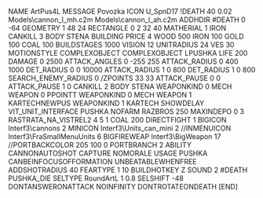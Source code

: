 NAME ArtPus4L
MESSAGE Povozka
ICON U_SpnD17
!DEATH    40 0.02 Models\cannon_l_mh.c2m  Models\cannon_l_ah.c2m
ADDHDIR #DEATH 0 -64
GEOMETRY 1 48 24
RECTANGLE 0 2 32 40
MATHERIAL 1 IRON
CANKILL 3 BODY STENA BUILDING
PRICE 4  WOOD 500 IRON 100 GOLD 100 COAL 100
BUILDSTAGES 1000
VISION 12
UNITRADIUS 24
VES 30
MOTIONSTYLE COMPLEXOBJECT
COMPLEXOBJECT LPUSHKA
LIFE     200
DAMAGE   0 2500
ATTACK_ANGLES 0 -255 255
ATTACK_RADIUS 0 400 1000
DET_RADIUS 0 0 10000
ATTACK_RADIUS 1 0 800
DET_RADIUS 1 0 800
SEARCH_ENEMY_RADIUS 0
/ZPOINTS 33 33
ATTACK_PAUSE 0 0
ATTACK_PAUSE 1 0
CANKILL   2 BODY STENA
WEAPONKIND 0 MECH
WEAPON 0 PPOINTT
WEAPONKIND 0 MECH
WEAPON 1 KARTECHNEWPUS
WEAPONKIND 1 KARTECH
SHOWDELAY
VIT_UNIT_INTERFACE PUSHKA
NOFARM
RAZBROS 250
MAXINDEPO 0 3
RASTRATA_NA_VISTREL2 4 5 1 COAL 200
DIRECTFIGHT 1
BIGICON Interf3\cannons 2
MINICON Interf3\Units_can_mini 2
//INMENUICON Interf3\FraSmallMenuUnits 6
BIGFIREWEAP Interf3\BigWeapon 17
//PORTBACKCOLOR 205 100 0
PORTBRANCH 2
ABILITY CANNONAUTOSHOT
CAPTURE
NOMORALE
USAGE PUSHKA
CANBEINFOCUSOFFORMATION
UNBEATABLEWHENFREE
ADDSHOTRADIUS 40
FEARTYPE 1 10
BUILDHOTKEY Z
SOUND 2 #DEATH PUSHKA_DIE
SELTYPE RoundArtL 1 0.8
SELSHIFT -48
DONTANSWERONATTACK
NOINFINITY
DONTROTATEONDEATH
[END]
